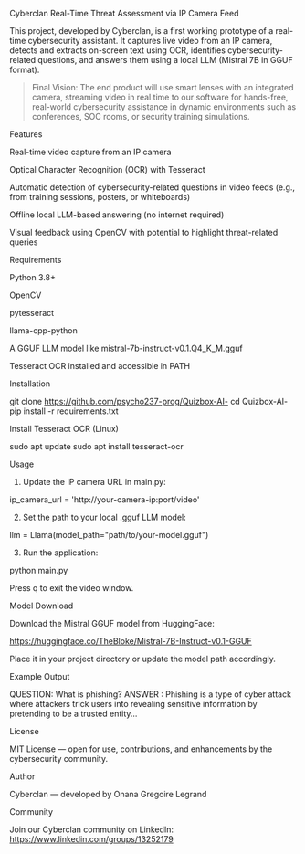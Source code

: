  
Cyberclan Real-Time Threat Assessment via IP Camera Feed

This project, developed by Cyberclan, is a first working prototype of a real-time cybersecurity assistant. It captures live video from an IP camera, detects and extracts on-screen text using OCR, identifies cybersecurity-related questions, and answers them using a local LLM (Mistral 7B in GGUF format).

> Final Vision: The end product will use smart lenses with an integrated camera, streaming video in real time to our software for hands-free, real-world cybersecurity assistance in dynamic environments such as conferences, SOC rooms, or security training simulations.



Features

Real-time video capture from an IP camera

Optical Character Recognition (OCR) with Tesseract

Automatic detection of cybersecurity-related questions in video feeds (e.g., from training sessions, posters, or whiteboards)

Offline local LLM-based answering (no internet required)

Visual feedback using OpenCV with potential to highlight threat-related queries


Requirements

Python 3.8+

OpenCV

pytesseract

llama-cpp-python

A GGUF LLM model like mistral-7b-instruct-v0.1.Q4_K_M.gguf

Tesseract OCR installed and accessible in PATH


Installation

git clone https://github.com/psycho237-prog/Quizbox-AI-
cd Quizbox-AI-
pip install -r requirements.txt

Install Tesseract OCR (Linux)

sudo apt update
sudo apt install tesseract-ocr

Usage

1. Update the IP camera URL in main.py:



ip_camera_url = 'http://your-camera-ip:port/video'

2. Set the path to your local .gguf LLM model:



llm = Llama(model_path="path/to/your-model.gguf")

3. Run the application:



python main.py

Press q to exit the video window.

Model Download

Download the Mistral GGUF model from HuggingFace:

https://huggingface.co/TheBloke/Mistral-7B-Instruct-v0.1-GGUF


Place it in your project directory or update the model path accordingly.

Example Output

QUESTION: What is phishing?
ANSWER : Phishing is a type of cyber attack where attackers trick users into revealing sensitive information by pretending to be a trusted entity...

License

MIT License — open for use, contributions, and enhancements by the cybersecurity community.

Author

Cyberclan — developed by Onana Gregoire Legrand

Community

Join our Cyberclan community on LinkedIn:
https://www.linkedin.com/groups/13252179

